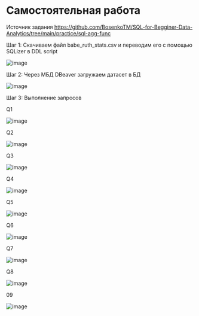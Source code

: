 # Самостоятельная работа
Источник задания https://github.com/BosenkoTM/SQL-for-Begginer-Data-Analytics/tree/main/practice/sql-agg-func

Шаг 1:
Скачиваем файл babe_ruth_stats.csv и переводим его с помощью SQLizer в DDL script

![image](https://user-images.githubusercontent.com/121240962/225645532-96878b87-b199-4982-95bf-b0aafc4d680f.png)

Шаг 2:
Через МБД DBeaver загружаем датасет в БД

![image](https://user-images.githubusercontent.com/121240962/225652806-6e3b9b92-1a83-4b6d-9569-f65b7759b26a.png)

Шаг 3:
Выполнение запросов

Q1

![image](https://user-images.githubusercontent.com/121240962/225649219-024d0f02-26fd-4c58-97c2-22e943714faf.png)

Q2

![image](https://user-images.githubusercontent.com/121240962/225653682-b10e240a-a742-4cee-ac18-b1554a84cd15.png)

Q3

![image](https://user-images.githubusercontent.com/121240962/225656031-39865b01-315f-4843-be6b-2ae2c8c367f2.png)

Q4

![image](https://user-images.githubusercontent.com/121240962/225657321-304ce496-9912-429e-8c38-b42d3e0333f0.png)

Q5

![image](https://user-images.githubusercontent.com/121240962/225657676-34aed6ba-5848-469b-8f0d-5bbc4aeca492.png)

Q6

![image](https://user-images.githubusercontent.com/121240962/225660882-bce2cba4-1a2f-4cec-8965-b4826c0a1aaa.png)

Q7

![image](https://user-images.githubusercontent.com/121240962/225661408-9f9ccbae-3dc0-4d0c-a119-7bd4af52170c.png)

Q8

![image](https://user-images.githubusercontent.com/121240962/225663981-1b41a817-4709-4729-8d56-d35a9b5e15cb.png)

09

![image](https://user-images.githubusercontent.com/121240962/225664921-ff26c9c3-0f5f-4bc0-81de-f90cef186d72.png)
